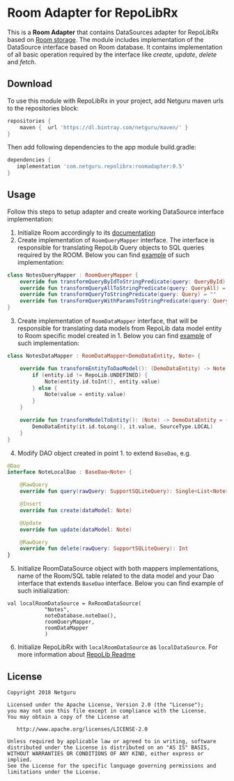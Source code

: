 # Room Adapter for RepoLibRx

This is a **Room Adapter**  that contains DataSources adapter for RepoLibRx based on [Room storage](https://developer.android.com/topic/libraries/architecture/room). 
The module includes implementation of the DataSource interface based on Room database. It contains implementation
of all basic operation required by the interface like *create*, *update*, *delete* and *fetch*.

## Download
To use this module with RepoLibRx in your project, add Netguru maven urls to the repositories block:

```gradle
repositories {
    maven {  url 'https://dl.bintray.com/netguru/maven/' }
}
```

Then add following dependencies to the app module build.gradle:
```gradle
dependencies {
   implementation 'com.netguru.repolibrx:roomadapter:0.5'
}

```

## Usage
Follow this steps to setup adapter and create working DataSource interface implementation:

1. Initialize Room accordingly to its [documentation](https://developer.android.com/training/data-storage/room/defining-data)
2. Create implementation of `RoomQueryMapper` interface. The interface is responsible for translating
 RepoLib Query objects to SQL queries required by the ROOM. Below you can find 
 [example](https://github.com/netguru/repolib-android/blob/task/master/sample/src/main/kotlin/com/netguru/repolibrx/sample/feature/demo/datasource/roomdatastorce/NotesQueryMapper.kt)
  of such implementation:

```kotlin
class NotesQueryMapper : RoomQueryMapper {
    override fun transformQueryByIdToStringPredicate(query: QueryById) = "id=${query.identifier}"
    override fun transformQueryAllToStringPredicate(query: QueryAll) = ""
    override fun transformQueryToStringPredicate(query: Query) = ""
    override fun transformQueryWithParamsToStringPredicate(query: QueryWithParams) = "id=${query.param<Long>("id")}"
}
```

3. Create implementation of `RoomDataMapper` interface, that will be responsible for translating 
data models from RepoLib data model entity to Room specific model created in 1. Below you can 
find [example](https://github.com/netguru/repolib-android/blob/task/master/sample/src/main/kotlin/com/netguru/repolibrx/sample/feature/demo/datasource/roomdatastorce/NotesDataMapper.kt) 
of such implementation:

```kotlin
class NotesDataMapper : RoomDataMapper<DemoDataEntity, Note> {

    override fun transformEntityToDaoModel(): (DemoDataEntity) -> Note = { entity ->
        if (entity.id != RepoLib.UNDEFINED) {
            Note(entity.id.toInt(), entity.value)
        } else {
            Note(value = entity.value)
        }
    }

    override fun transformModelToEntity(): (Note) -> DemoDataEntity = {
        DemoDataEntity(it.id.toLong(), it.value, SourceType.LOCAL)
    }
}
```

4. Modify DAO object created in point 1. to extend `BaseDao`, e.g.

```kotlin
@Dao
interface NoteLocalDao : BaseDao<Note> {

    @RawQuery
    override fun query(rawQuery: SupportSQLiteQuery): Single<List<Note>>

    @Insert
    override fun create(dataModel: Note)

    @Update
    override fun update(dataModel: Note)

    @RawQuery
    override fun delete(rawQuery: SupportSQLiteQuery): Int
}

```

5. Initialize RoomDataSource object with both mappers implementations, name of the Room/SQL table
 related to the data model and your Dao interface that extends `BaseDao` interface. Below you can 
 find example of such initialization:

```
val localRoomDataSource = RxRoomDataSource(
            "Notes",
            noteDatabase.noteDao(),
            roomQueryMapper,
            roomDataMapper
            )
```

6. Initialize RepoLibRx with `localRoomDataSource` as `localDataSource`. For more information about
 [RepoLib Readme](https://github.com/netguru/repolib-android)

## License  
```
Copyright 2018 Netguru

Licensed under the Apache License, Version 2.0 (the "License");
you may not use this file except in compliance with the License.
You may obtain a copy of the License at

   http://www.apache.org/licenses/LICENSE-2.0

Unless required by applicable law or agreed to in writing, software
distributed under the License is distributed on an "AS IS" BASIS,
WITHOUT WARRANTIES OR CONDITIONS OF ANY KIND, either express or implied.
See the License for the specific language governing permissions and
limitations under the License.
```
